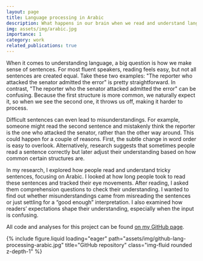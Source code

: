 ```yaml
---
layout: page
title: Language processing in Arabic
description: What happens in our brain when we read and understand language?
img: assets/img/arabic.jpg
importance: 1
category: work
related_publications: true
---
```

When it comes to understanding language, a big question is how we make sense of sentences. For most fluent speakers, reading feels easy, but not all sentences are created equal. Take these two examples: "The reporter who attacked the senator admitted the error" is pretty straightforward. In contrast, "The reporter who the senator attacked admitted the error" can be confusing. Because the first structure is more common, we naturally expect it, so when we see the second one, it throws us off, making it harder to process.

Difficult sentences can even lead to misunderstandings. For example, someone might read the second sentence and mistakenly think the reporter is the one who attacked the senator, rather than the other way around. This could happen for a couple of reasons. First, the subtle change in word order is easy to overlook. Alternatively, research suggests that sometimes people read a sentence correctly but later adjust their understanding based on how common certain structures are.

In my research, I explored how people read and understand tricky sentences, focusing on Arabic. I looked at how long people took to read these sentences and tracked their eye movements. After reading, I asked them comprehension questions to check their understanding. I wanted to find out whether misunderstandings came from misreading the sentences or just settling for a “good enough” interpretation. I also examined how readers’ expectations shape their understanding, especially when the input is confusing.


All code and analyses for this project can be found [on my GitHub page](https://github.com/nicoledodd/lang-processing-arabic).

<div class="row">
    <div class="col-sm-6">
        {% include figure.liquid loading="eager" path="assets/img/github-lang-processing-arabic.jpg" title="GitHub repository" class="img-fluid rounded z-depth-1" %}
    </div>
</div>